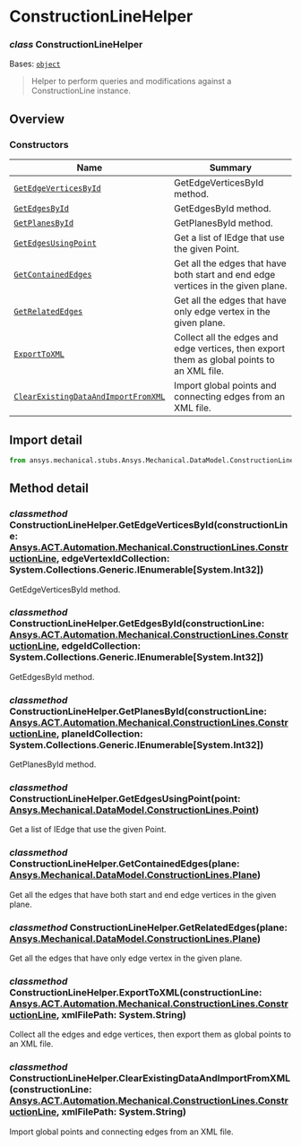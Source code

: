 <a id="constructionlinehelper"></a>

# ConstructionLineHelper

<a id="ConstructionLineHelper"></a>

### *class* ConstructionLineHelper

Bases: [`object`](https://docs.python.org/3/library/functions.html#object)

> Helper to perform queries and modifications against a ConstructionLine instance.

> <!-- !! processed by numpydoc !! -->

<a id="overview"></a>

## Overview

### Constructors

| Name | Summary |
|--------------------------------------------------------------------------------------------------|--------------------------------------------------------------------------------------------|
| [`GetEdgeVerticesById`](#ConstructionLineHelper.GetEdgeVerticesById)                             | GetEdgeVerticesById method.                                                                |
| [`GetEdgesById`](#ConstructionLineHelper.GetEdgesById)                                           | GetEdgesById method.                                                                       |
| [`GetPlanesById`](#ConstructionLineHelper.GetPlanesById)                                         | GetPlanesById method.                                                                      |
| [`GetEdgesUsingPoint`](#ConstructionLineHelper.GetEdgesUsingPoint)                               | Get a list of IEdge that use the given Point.                                              |
| [`GetContainedEdges`](#ConstructionLineHelper.GetContainedEdges)                                 | Get all the edges that have both start and end edge vertices in the given plane.           |
| [`GetRelatedEdges`](#ConstructionLineHelper.GetRelatedEdges)                                     | Get all the edges that have only edge vertex in the given plane.                           |
| [`ExportToXML`](#ConstructionLineHelper.ExportToXML)                                             | Collect all the edges and edge vertices, then export them as global points to an XML file. |
| [`ClearExistingDataAndImportFromXML`](#ConstructionLineHelper.ClearExistingDataAndImportFromXML) | Import global points and connecting edges from an XML file.                                |

<a id="import-detail"></a>

## Import detail

```python
from ansys.mechanical.stubs.Ansys.Mechanical.DataModel.ConstructionLines import ConstructionLineHelper
```

<a id="method-detail"></a>

## Method detail

<a id="ConstructionLineHelper.GetEdgeVerticesById"></a>

### *classmethod* ConstructionLineHelper.GetEdgeVerticesById(constructionLine: [Ansys.ACT.Automation.Mechanical.ConstructionLines.ConstructionLine](../../../ACT/Automation/Mechanical/ConstructionLines/ConstructionLine.md#ConstructionLine), edgeVertexIdCollection: System.Collections.Generic.IEnumerable[System.Int32])

GetEdgeVerticesById method.

<!-- !! processed by numpydoc !! -->

<a id="ConstructionLineHelper.GetEdgesById"></a>

### *classmethod* ConstructionLineHelper.GetEdgesById(constructionLine: [Ansys.ACT.Automation.Mechanical.ConstructionLines.ConstructionLine](../../../ACT/Automation/Mechanical/ConstructionLines/ConstructionLine.md#ConstructionLine), edgeIdCollection: System.Collections.Generic.IEnumerable[System.Int32])

GetEdgesById method.

<!-- !! processed by numpydoc !! -->

<a id="ConstructionLineHelper.GetPlanesById"></a>

### *classmethod* ConstructionLineHelper.GetPlanesById(constructionLine: [Ansys.ACT.Automation.Mechanical.ConstructionLines.ConstructionLine](../../../ACT/Automation/Mechanical/ConstructionLines/ConstructionLine.md#ConstructionLine), planeIdCollection: System.Collections.Generic.IEnumerable[System.Int32])

GetPlanesById method.

<!-- !! processed by numpydoc !! -->

<a id="ConstructionLineHelper.GetEdgesUsingPoint"></a>

### *classmethod* ConstructionLineHelper.GetEdgesUsingPoint(point: [Ansys.Mechanical.DataModel.ConstructionLines.Point](Point.md#Point))

Get a list of IEdge that use the given Point.

<!-- !! processed by numpydoc !! -->

<a id="ConstructionLineHelper.GetContainedEdges"></a>

### *classmethod* ConstructionLineHelper.GetContainedEdges(plane: [Ansys.Mechanical.DataModel.ConstructionLines.Plane](Plane.md#Plane))

Get all the edges that have both start and end edge vertices in the given plane.

<!-- !! processed by numpydoc !! -->

<a id="ConstructionLineHelper.GetRelatedEdges"></a>

### *classmethod* ConstructionLineHelper.GetRelatedEdges(plane: [Ansys.Mechanical.DataModel.ConstructionLines.Plane](Plane.md#Plane))

Get all the edges that have only edge vertex in the given plane.

<!-- !! processed by numpydoc !! -->

<a id="ConstructionLineHelper.ExportToXML"></a>

### *classmethod* ConstructionLineHelper.ExportToXML(constructionLine: [Ansys.ACT.Automation.Mechanical.ConstructionLines.ConstructionLine](../../../ACT/Automation/Mechanical/ConstructionLines/ConstructionLine.md#ConstructionLine), xmlFilePath: System.String)

Collect all the edges and edge vertices, then export them as global points to an XML file.

<!-- !! processed by numpydoc !! -->

<a id="ConstructionLineHelper.ClearExistingDataAndImportFromXML"></a>

### *classmethod* ConstructionLineHelper.ClearExistingDataAndImportFromXML(constructionLine: [Ansys.ACT.Automation.Mechanical.ConstructionLines.ConstructionLine](../../../ACT/Automation/Mechanical/ConstructionLines/ConstructionLine.md#ConstructionLine), xmlFilePath: System.String)

Import global points and connecting edges from an XML file.

<!-- !! processed by numpydoc !! -->
